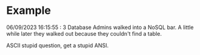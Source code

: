 # Example

<!-- replace-with-date starts -->
06/09/2023 16:15:55 : 3 Database Admins walked into a NoSQL bar. A little while later they walked out because they couldn't find a table.
<!-- replace-with-date ends -->

<!-- replace-with-joke starts -->
ASCII stupid question, get a stupid ANSI.
<!-- replace-with-joke ends -->